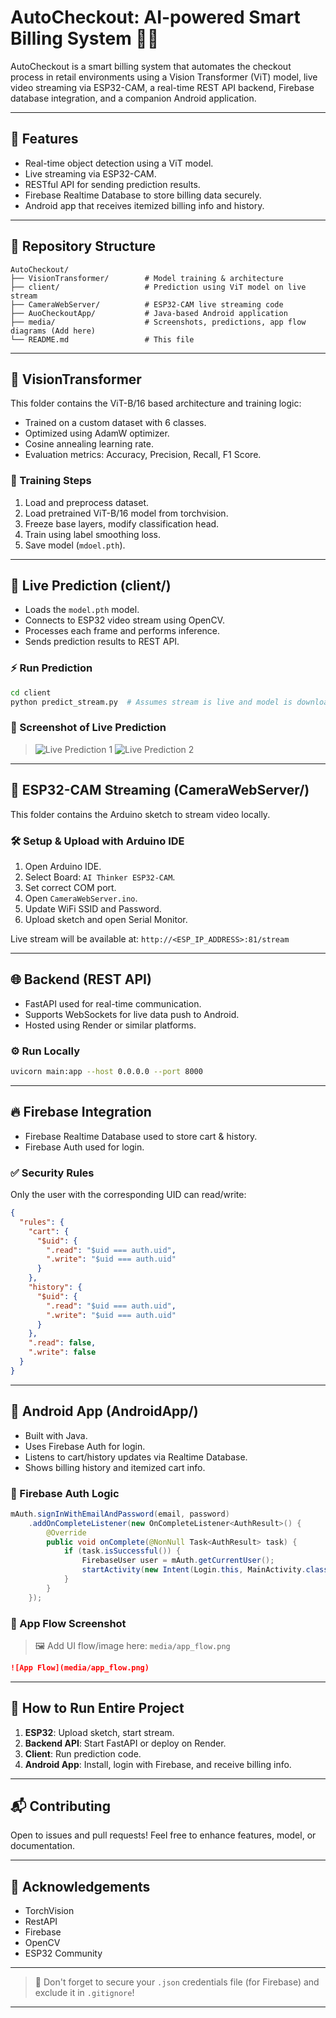 # AutoCheckout: AI-powered Smart Billing System 🛒🤖

AutoCheckout is a smart billing system that automates the checkout process in retail environments using a Vision Transformer (ViT) model, live video streaming via ESP32-CAM, a real-time REST API backend, Firebase database integration, and a companion Android application.

---

## 🌟 Features
- Real-time object detection using a ViT model.
- Live streaming via ESP32-CAM.
- RESTful API for sending prediction results.
- Firebase Realtime Database to store billing data securely.
- Android app that receives itemized billing info and history.

---

## 📂 Repository Structure

```
AutoCheckout/
├── VisionTransformer/        # Model training & architecture
├── client/                   # Prediction using ViT model on live stream
├── CameraWebServer/          # ESP32-CAM live streaming code
├── AuoCheckoutApp/           # Java-based Android application
├── media/                    # Screenshots, predictions, app flow diagrams (Add here)
└── README.md                 # This file
```

---

## 🧠 VisionTransformer
This folder contains the ViT-B/16 based architecture and training logic:
- Trained on a custom dataset with 6 classes.
- Optimized using AdamW optimizer.
- Cosine annealing learning rate.
- Evaluation metrics: Accuracy, Precision, Recall, F1 Score.

### 🔧 Training Steps
1. Load and preprocess dataset.
2. Load pretrained ViT-B/16 model from torchvision.
3. Freeze base layers, modify classification head.
4. Train using label smoothing loss.
5. Save model (`mdoel.pth`).

---

## 🔮 Live Prediction (client/)
- Loads the `model.pth` model.
- Connects to ESP32 video stream using OpenCV.
- Processes each frame and performs inference.
- Sends prediction results to REST API.

### ⚡ Run Prediction
```bash
cd client
python predict_stream.py  # Assumes stream is live and model is downloaded
```

### 📸 Screenshot of Live Prediction

> ![Live Prediction 1](https://github.com/itzrn/SDP/blob/main/media/live_prediction_img1.png)
> ![Live Prediction 2](https://github.com/itzrn/SDP/blob/main/media/live_prediction_img2.png)

---

## 🎥 ESP32-CAM Streaming (CameraWebServer/)
This folder contains the Arduino sketch to stream video locally.

### 🛠️ Setup & Upload with Arduino IDE
1. Open Arduino IDE.
2. Select Board: `AI Thinker ESP32-CAM`.
3. Set correct COM port.
4. Open `CameraWebServer.ino`.
5. Update WiFi SSID and Password.
6. Upload sketch and open Serial Monitor.

Live stream will be available at: `http://<ESP_IP_ADDRESS>:81/stream`

---

## 🌐 Backend (REST API)
- FastAPI used for real-time communication.
- Supports WebSockets for live data push to Android.
- Hosted using Render or similar platforms.

### ⚙️ Run Locally
```bash
uvicorn main:app --host 0.0.0.0 --port 8000
```

---

## 🔥 Firebase Integration
- Firebase Realtime Database used to store cart & history.
- Firebase Auth used for login.

### ✅ Security Rules
Only the user with the corresponding UID can read/write:
```json
{
  "rules": {
    "cart": {
      "$uid": {
        ".read": "$uid === auth.uid",
        ".write": "$uid === auth.uid"
      }
    },
    "history": {
      "$uid": {
        ".read": "$uid === auth.uid",
        ".write": "$uid === auth.uid"
      }
    },
    ".read": false,
    ".write": false
  }
}
```

---

## 📱 Android App (AndroidApp/)
- Built with Java.
- Uses Firebase Auth for login.
- Listens to cart/history updates via Realtime Database.
- Shows billing history and itemized cart info.

### 🔐 Firebase Auth Logic
```java
mAuth.signInWithEmailAndPassword(email, password)
    .addOnCompleteListener(new OnCompleteListener<AuthResult>() {
        @Override
        public void onComplete(@NonNull Task<AuthResult> task) {
            if (task.isSuccessful()) {
                FirebaseUser user = mAuth.getCurrentUser();
                startActivity(new Intent(Login.this, MainActivity.class));
            }
        }
    });
```

### 📲 App Flow Screenshot
> 🖼️ Add UI flow/image here: `media/app_flow.png`

```md
![App Flow](media/app_flow.png)
```

---

## 🚀 How to Run Entire Project
1. **ESP32**: Upload sketch, start stream.
2. **Backend API**: Start FastAPI or deploy on Render.
3. **Client**: Run prediction code.
4. **Android App**: Install, login with Firebase, and receive billing info.

---

## 📬 Contributing
Open to issues and pull requests! Feel free to enhance features, model, or documentation.

---

## 🙌 Acknowledgements
- TorchVision
- RestAPI
- Firebase
- OpenCV
- ESP32 Community

---

> 🔐 Don't forget to secure your `.json` credentials file (for Firebase) and exclude it in `.gitignore`!

---
